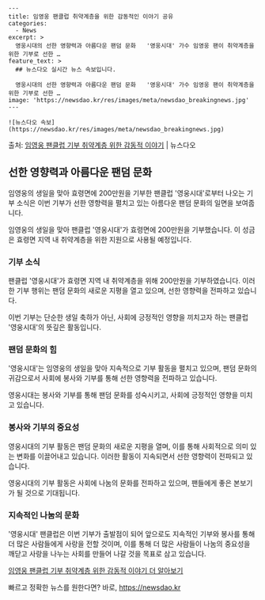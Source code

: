     ---
    title: 임영웅 팬클럽 취약계층을 위한 감동적인 이야기 공유
    categories:
      - News
    excerpt: >
      영웅시대의 선한 영향력과 아름다운 팬덤 문화   '영웅시대' 가수 임영웅 팬이 취약계층을 위한 기부로 선한 …
    feature_text: >
      ## 뉴스다오 실시간 뉴스 속보입니다.
    
      영웅시대의 선한 영향력과 아름다운 팬덤 문화   '영웅시대' 가수 임영웅 팬이 취약계층을 위한 기부로 선한 …
    image: 'https://newsdao.kr/res/images/meta/newsdao_breakingnews.jpg'
    ---
    
    ![뉴스다오 속보](https://newsdao.kr/res/images/meta/newsdao_breakingnews.jpg)

<p>출처: <a href="https://newsdao.kr/4394" rel="dofollow">임영웅 팬클럽 기부 취약계층 위한 감동적 이야기</a> | 뉴스다오</p>

<h2 data-ke-size="size26">선한 영향력과 아름다운 팬덤 문화</h2>
임영웅의 생일을 맞아 효령면에 200만원을 기부한 팬클럽 '영웅시대'로부터 나오는 기부 소식은 이번 기부가 선한 영향력을 펼치고 있는 아름다운 팬덤 문화의 일면을 보여줍니다.

<p data-ke-size="size16">임영웅의 생일을 맞아 팬클럽 '영웅시대'가 효령면에 200만원을 기부했습니다. 이 성금은 효령면 지역 내 취약계층을 위한 지원으로 사용될 예정입니다.</p>

<h3>기부 소식</h3>
팬클럽 '영웅시대'가 효령면 지역 내 취약계층을 위해 200만원을 기부하였습니다. 이러한 기부 행위는 팬덤 문화의 새로운 지평을 열고 있으며, 선한 영향력을 전파하고 있습니다.

<p data-ke-size="size16">이번 기부는 단순한 생일 축하가 아닌, 사회에 긍정적인 영향을 끼치고자 하는 팬클럽 '영웅시대'의 뜻깊은 활동입니다.</p>

<h3>팬덤 문화의 힘</h3>
'영웅시대'는 임영웅의 생일을 맞아 지속적으로 기부 활동을 펼치고 있으며, 팬덤 문화의 귀감으로서 사회에 봉사와 기부를 통해 선한 영향력을 전파하고 있습니다.

<p data-ke-size="size16">영웅시대는 봉사와 기부를 통해 팬덤 문화를 성숙시키고, 사회에 긍정적인 영향을 미치고 있습니다.</p>

<h3>봉사와 기부의 중요성</h3>
영웅시대의 기부 활동은 팬덤 문화의 새로운 지평을 열며, 이를 통해 사회적으로 의미 있는 변화를 이끌어내고 있습니다. 이러한 활동이 지속되면서 선한 영향력이 전파되고 있습니다.

<p data-ke-size="size16">영웅시대의 기부 활동은 사회에 나눔의 문화를 전파하고 있으며, 팬들에게 좋은 본보기가 될 것으로 기대됩니다.</p>

<h3>지속적인 나눔의 문화</h3>
'영웅시대' 팬클럽은 이번 기부가 출발점이 되어 앞으로도 지속적인 기부와 봉사를 통해 더 많은 사람들에게 사랑을 전할 것이며, 이를 통해 더 많은 사람들이 나눔의 중요성을 깨닫고 사랑을 나누는 사회를 만들어 나갈 것을 목표로 삼고 있습니다.

<p data-ke-size="size16"><a href="https://newsdao.kr/4394">임영웅 팬클럽 기부 취약계층 위한 감동적 이야기 더 알아보기</a></p>
 

빠르고 정확한 뉴스를 원한다면? 바로, <a href="https://newsdao.kr" rel="dofollow">https://newsdao.kr</a>


    
